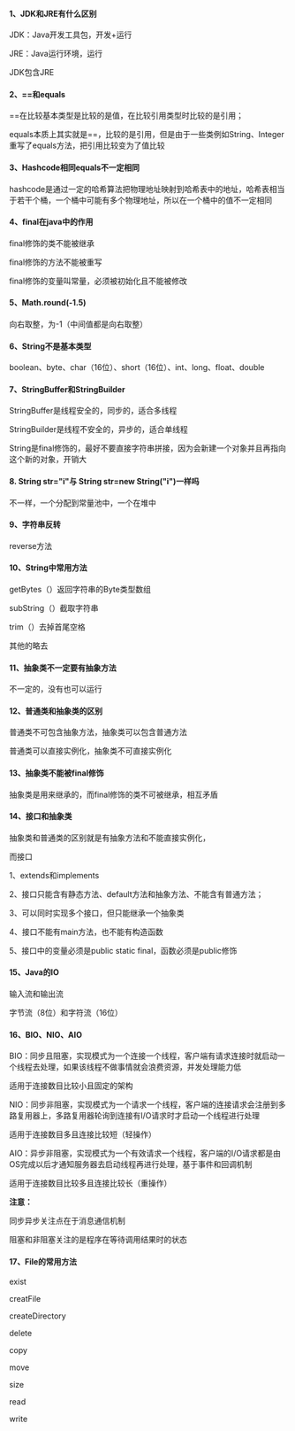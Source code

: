 #### 1、JDK和JRE有什么区别

JDK：Java开发工具包，开发+运行

JRE：Java运行环境，运行

JDK包含JRE

#### 2、==和equals

==在比较基本类型是比较的是值，在比较引用类型时比较的是引用；

equals本质上其实就是==，比较的是引用，但是由于一些类例如String、Integer重写了equals方法，把引用比较变为了值比较

#### 3、Hashcode相同equals不一定相同

hashcode是通过一定的哈希算法把物理地址映射到哈希表中的地址，哈希表相当于若干个桶，一个桶中可能有多个物理地址，所以在一个桶中的值不一定相同



#### 4、final在java中的作用

final修饰的类不能被继承

final修饰的方法不能被重写

final修饰的变量叫常量，必须被初始化且不能被修改

#### 5、Math.round(-1.5)

向右取整，为-1（中间值都是向右取整）

#### 6、String不是基本类型

boolean、byte、char（16位）、short（16位）、int、long、float、double

#### 7、StringBuffer和StringBuilder

StringBuffer是线程安全的，同步的，适合多线程

StringBuilder是线程不安全的，异步的，适合单线程

String是final修饰的，最好不要直接字符串拼接，因为会新建一个对象并且再指向这个新的对象，开销大

#### 8. String str="i"与 String str=new String("i")一样吗

不一样，一个分配到常量池中，一个在堆中

#### 9、字符串反转

reverse方法

#### 10、String中常用方法

getBytes（）返回字符串的Byte类型数组

subString（）截取字符串

trim（）去掉首尾空格

其他的略去

#### 11、抽象类不一定要有抽象方法

不一定的，没有也可以运行

#### 12、普通类和抽象类的区别

普通类不可包含抽象方法，抽象类可以包含普通方法

普通类可以直接实例化，抽象类不可直接实例化

#### 13、抽象类不能被final修饰

抽象类是用来继承的，而final修饰的类不可被继承，相互矛盾

#### 14、接口和抽象类

抽象类和普通类的区别就是有抽象方法和不能直接实例化，

而接口

1、extends和implements

2、接口只能含有静态方法、default方法和抽象方法、不能含有普通方法；

3、可以同时实现多个接口，但只能继承一个抽象类

4、接口不能有main方法，也不能有构造函数

5、接口中的变量必须是public static final，函数必须是public修饰

#### 15、Java的IO

输入流和输出流

字节流（8位）和字符流（16位）

#### 16、BIO、NIO、AIO

BIO：同步且阻塞，实现模式为一个连接一个线程，客户端有请求连接时就启动一个线程去处理，如果该线程不做事情就会浪费资源，并发处理能力低

适用于连接数目比较小且固定的架构

NIO：同步非阻塞，实现模式为一个请求一个线程，客户端的连接请求会注册到多路复用器上，多路复用器轮询到连接有I/O请求时才启动一个线程进行处理

适用于连接数目多且连接比较短（轻操作）

AIO：异步非阻塞，实现模式为一个有效请求一个线程，客户端的I/O请求都是由OS完成以后才通知服务器去启动线程再进行处理，基于事件和回调机制

适用于连接数目比较多且连接比较长（重操作）

**注意：**

同步异步关注点在于消息通信机制

阻塞和非阻塞关注的是程序在等待调用结果时的状态

#### 17、File的常用方法

exist

creatFile

createDirectory

delete

copy

move

size

read

write